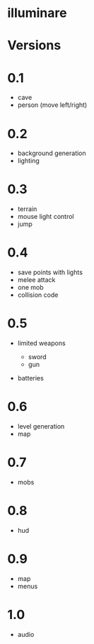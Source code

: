 illuminare
==========

Versions
========

0.1
===

- cave
- person (move left/right)

0.2
===

- background generation
- lighting

0.3
===

- terrain
- mouse light control
- jump

0.4
===

- save points with lights
- melee attack
- one mob
- collision code

0.5
===

- limited weapons
	- sword
	- gun

- batteries

0.6
===

- level generation
- map

0.7
===

- mobs

0.8
===

- hud 

0.9
===

- map
- menus

1.0
===

- audio